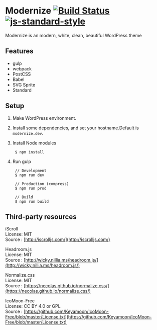 # Modernize [![Build Status](https://travis-ci.org/mismith0227/wp-theme-modernize.svg?branch=master)](https://travis-ci.org/mismith0227/wp-theme-modernize) [![js-standard-style](https://raw.githubusercontent.com/feross/standard/master/badge.png)](https://github.com/feross/standard)

Modernize is an modern, white, clean, beautiful WordPress theme

## Features

* gulp
* webpack
* PostCSS
* Babel
* SVG Sprite
* Standard

## Setup

1. Make WordPress environment.

1. Install some dependencies, and set your hostname.Default is ` modernize.dev `.

1. Install Node modules

        $ npm install

1. Run gulp

        // Development
        $ npm run dev

        // Production (compress)
        $ npm run prod

        // Build
        $ npm run build

## Third-party resources

iScroll  
License: MIT  
Source : [http://iscrolljs.com/](http://iscrolljs.com/)

Headroom.js  
License: MIT  
Source : [http://wicky.nillia.ms/headroom.js/](http://wicky.nillia.ms/headroom.js/)

Normalize.css  
License: MIT  
Source : [https://necolas.github.io/normalize.css/](https://necolas.github.io/normalize.css/)

IcoMoon-Free  
License: CC BY 4.0 or GPL  
Source : [https://github.com/Keyamoon/IcoMoon-Free/blob/master/License.txt](https://github.com/Keyamoon/IcoMoon-Free/blob/master/License.txt)
